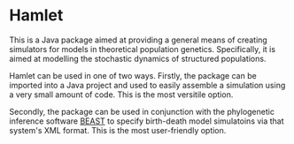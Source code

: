 Hamlet
======

This is a Java package aimed at providing a general means of creating
simulators for models in theoretical population genetics.  Specifically, it is
aimed at modelling the stochastic dynamics of structured populations.

Hamlet can be used in one of two ways.  Firstly, the package can be imported
into a Java project and used to easily assemble a simulation using a very
small amount of code.  This is the most versitile option.

Secondly, the package can be used in conjunction with the phylogenetic inference
software [BEAST](http://code.google.com/p/beast2/) to specify birth-death
model simulatoins via that system's XML format. This is the most user-friendly
option.
